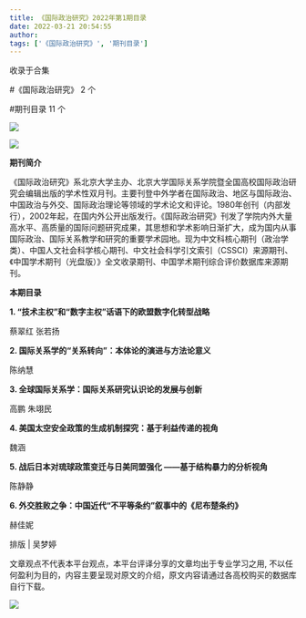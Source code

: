 ```yaml
---
title: 《国际政治研究》2022年第1期目录
date: 2022-03-21 20:54:55
author: 
tags: ['《国际政治研究》', '期刊目录']
---
```



收录于合集

#《国际政治研究》 2 个

#期刊目录 11 个

![](/images/162/2.gif)

  

![](/images/162/3.png)

  

**期刊简介**

  

《国际政治研究》系北京大学主办、北京大学国际关系学院暨全国高校国际政治研究会编辑出版的学术性双月刊。主要刊登中外学者在国际政治、地区与国际政治、中国政治与外交、国际政治理论等领域的学术论文和评论。1980年创刊（内部发行），2002年起，在国内外公开出版发行。《国际政治研究》刊发了学院内外大量高水平、高质量的国际问题研究成果，其思想和学术影响日渐扩大，成为国内从事国际政治、国际关系教学和研究的重要学术园地。现为中文科核心期刊（政治学类）、中国人文社会科学核心期刊、中文社会科学引文索引（CSSCI）来源期刊、《中国学术期刊（光盘版）》全文收录期刊、中国学术期刊综合评价数据库来源期刊。

  

 **本期目录**

  

 **1\. “技术主权”和“数字主权”话语下的欧盟数字化转型战略**

蔡翠红 张若扬

 **2\. 国际关系学的“关系转向”：本体论的演进与方法论意义**

陈纳慧

 **3\. 全球国际关系学：国际关系研究认识论的发展与创新**

高鹏 朱翊民

 **4\. 美国太空安全政策的生成机制探究：基于利益传递的视角**

魏涵

 **5\. 战后日本对琉球政策变迁与日美同盟强化 ——基于结构暴力的分析视角**

陈静静

 **6\. 外交胜败之争：中国近代“不平等条约”叙事中的《尼布楚条约》**

赫佳妮

  

排版 | 吴梦婷

文章观点不代表本平台观点，本平台评译分享的文章均出于专业学习之用, 不以任何盈利为目的，内容主要呈现对原文的介绍，原文内容请通过各高校购买的数据库自行下载。

![](/images/162/4.gif)

